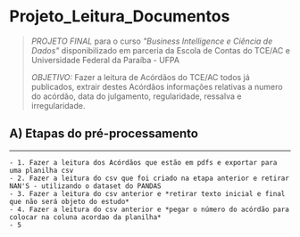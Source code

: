 # Projeto_Leitura_Documentos #
>*PROJETO FINAL* para o curso *"Business Intelligence e Ciência de Dados"* disponibilizado em parceria da Escola de Contas do TCE/AC e Universidade Federal da Paraíba - UFPA
>
>*OBJETIVO:* Fazer a leitura de Acórdãos do TCE/AC todos já publicados, extrair destes Acórdãos informações relativas a numero do acórdão, data do julgamento, regularidade, ressalva e irregularidade.


## A) Etapas do pré-processamento ##
--------
    - 1. Fazer a leitura dos Acórdãos que estão em pdfs e exportar para uma planilha csv  
    - 2. Fazer a leitura do csv que foi criado na etapa anterior e retirar NAN'S - utilizando o dataset do PANDAS  
    - 3. Fazer a leitura do csv anterior e *retirar texto inicial e final que não será objeto do estudo*  
    - 4. Fazer a leitura do csv anterior e *pegar o número do acórdão para colocar na coluna acordao da planilha*  
    - 5   

